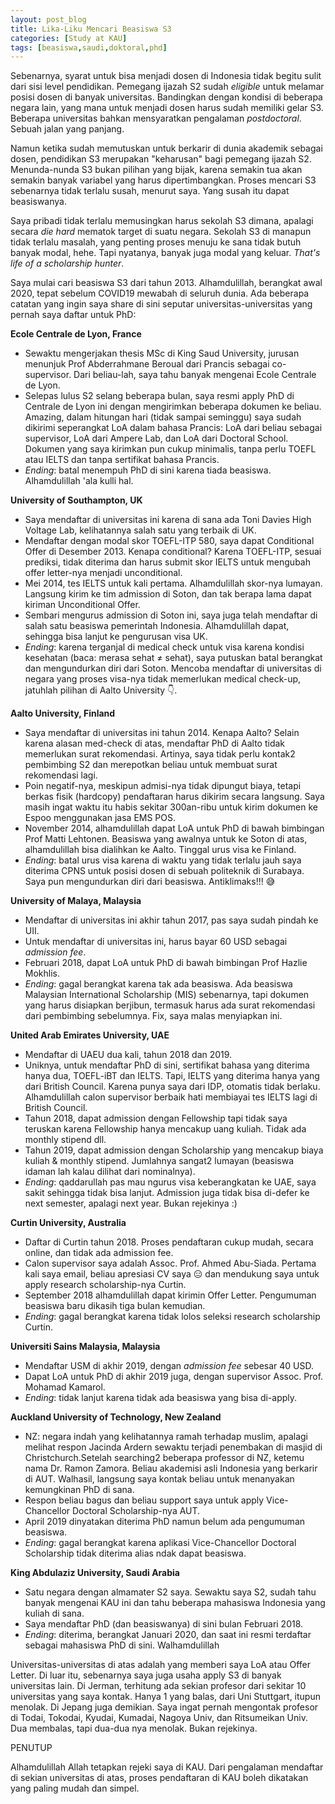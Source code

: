 ```yaml
---
layout: post_blog
title: Lika-Liku Mencari Beasiswa S3
categories: [Study at KAU]
tags: [beasiswa,saudi,doktoral,phd]
---
```


Sebenarnya, syarat untuk bisa menjadi dosen di Indonesia tidak begitu sulit dari sisi level pendidikan. Pemegang ijazah S2 sudah *eligible* untuk melamar posisi dosen di banyak universitas. Bandingkan dengan kondisi di beberapa negara lain, yang mana untuk menjadi dosen harus sudah memiliki gelar S3. Beberapa universitas bahkan mensyaratkan pengalaman *postdoctoral*. Sebuah jalan yang panjang. 

Namun ketika sudah memutuskan untuk berkarir di dunia akademik sebagai dosen, pendidikan S3 merupakan "keharusan" bagi pemegang ijazah S2. Menunda-nunda S3 bukan pilihan yang bijak, karena semakin tua akan semakin banyak variabel yang harus dipertimbangkan. Proses mencari S3 sebenarnya tidak terlalu susah, menurut saya. Yang susah itu dapat beasiswanya. 

Saya pribadi tidak terlalu memusingkan harus sekolah S3 dimana, apalagi secara *die hard* mematok target di suatu negara. Sekolah S3 di manapun tidak terlalu masalah, yang penting proses menuju ke sana tidak butuh banyak modal, hehe. Tapi nyatanya, banyak juga modal yang keluar. *That's life of a scholarship hunter*.

Saya mulai cari beasiswa S3 dari tahun 2013. Alhamdulillah, berangkat awal 2020, tepat sebelum COVID19 mewabah di seluruh dunia. Ada beberapa catatan yang ingin saya share di sini seputar universitas-universitas yang pernah saya daftar untuk PhD:

**Ecole Centrale de Lyon, France**
- Sewaktu mengerjakan thesis MSc di King Saud University, jurusan menunjuk Prof Abderrahmane Beroual dari Prancis sebagai co-supervisor. Dari beliau-lah, saya tahu banyak mengenai Ecole Centrale de Lyon.   
- Selepas lulus S2 selang beberapa bulan, saya resmi apply PhD di Centrale de Lyon ini dengan mengirimkan beberapa dokumen ke beliau. Amazing, dalam hitungan hari (tidak sampai seminggu) saya sudah dikirimi seperangkat LoA dalam bahasa Prancis: LoA dari beliau sebagai supervisor, LoA dari Ampere Lab, dan LoA dari Doctoral School. Dokumen yang saya kirimkan pun cukup minimalis, tanpa perlu TOEFL atau IELTS dan tanpa sertifikat bahasa Prancis. 
- *Ending*: batal menempuh PhD di sini karena tiada beasiswa. Alhamdulillah 'ala kulli hal.

**University of Southampton, UK**
- Saya mendaftar di universitas ini karena di sana ada Toni Davies High Voltage Lab, kelihatannya salah satu yang terbaik di UK.
- Mendaftar dengan modal skor TOEFL-ITP 580, saya dapat Conditional Offer di Desember 2013. Kenapa conditional? Karena TOEFL-ITP, sesuai prediksi, tidak diterima dan harus submit skor IELTS untuk mengubah offer letter-nya menjadi unconditional. 
- Mei 2014, tes IELTS untuk kali pertama. Alhamdulillah skor-nya lumayan. Langsung kirim ke tim admission di Soton, dan tak berapa lama dapat kiriman Unconditional Offer.
- Sembari mengurus admission di Soton ini, saya juga telah mendaftar di salah satu beasiswa pemerintah Indonesia. Alhamdulillah dapat, sehingga bisa lanjut ke pengurusan visa UK.
- *Ending*: karena terganjal di medical check untuk visa karena kondisi kesehatan (baca: merasa sehat ≠ sehat), saya putuskan batal berangkat dan mengundurkan diri dari Soton. Mencoba mendaftar di universitas di negara yang proses visa-nya tidak memerlukan medical check-up, jatuhlah pilihan di Aalto University 👇.

**Aalto University, Finland**
- Saya mendaftar di universitas ini tahun 2014. Kenapa Aalto? Selain karena alasan med-check di atas, mendaftar PhD di Aalto tidak memerlukan surat rekomendasi. Artinya, saya tidak perlu kontak2 pembimbing S2 dan merepotkan beliau untuk membuat surat rekomendasi lagi.
- Poin negatif-nya, meskipun admisi-nya tidak dipungut biaya, tetapi berkas fisik (hardcopy) pendaftaran harus dikirim secara langsung. Saya masih ingat waktu itu habis sekitar 300an-ribu untuk kirim dokumen ke Espoo menggunakan jasa EMS POS.
- November 2014, alhamdulillah dapat LoA untuk PhD di bawah bimbingan Prof Matti Lehtonen. Beasiswa yang awalnya untuk ke Soton di atas, alhamdulillah bisa dialihkan ke Aalto. Tinggal urus visa ke Finland. 
- *Ending*: batal urus visa karena di waktu yang tidak terlalu jauh saya diterima CPNS untuk posisi dosen di sebuah politeknik di Surabaya. Saya pun mengundurkan diri dari beasiswa. Antiklimaks!!! 😅

**University of Malaya, Malaysia**
- Mendaftar di universitas ini akhir tahun 2017, pas saya sudah pindah ke UII. 
- Untuk mendaftar di universitas ini, harus bayar 60 USD sebagai *admission fee*.
- Februari 2018, dapat LoA untuk PhD di bawah bimbingan Prof Hazlie Mokhlis.
- *Ending*: gagal berangkat karena tak ada beasiswa. Ada beasiswa Malaysian International Scholarship (MIS) sebenarnya, tapi dokumen yang harus disiapkan berjibun, termasuk harus ada surat rekomendasi dari pembimbing sebelumnya. Fix, saya malas menyiapkan ini.

**United Arab Emirates University, UAE**
- Mendaftar di UAEU dua kali, tahun 2018 dan 2019.
- Uniknya, untuk mendaftar PhD di sini, sertifikat bahasa yang diterima hanya dua, TOEFL-iBT dan IELTS. Tapi, IELTS yang diterima hanya yang dari British Council. Karena punya saya dari IDP, otomatis tidak berlaku. Alhamdulillah calon supervisor berbaik hati membiayai tes IELTS lagi di British Council. 
- Tahun 2018, dapat admission dengan Fellowship tapi tidak saya teruskan karena Fellowship hanya mencakup uang kuliah. Tidak ada monthly stipend dll.
- Tahun 2019, dapat admission dengan Scholarship yang mencakup biaya kuliah & monthly stipend. Jumlahnya sangat2 lumayan (beasiswa idaman lah kalau dilihat dari nominalnya).
- *Ending*: qaddarullah pas mau ngurus visa keberangkatan ke UAE, saya sakit sehingga tidak bisa lanjut. Admission juga tidak bisa di-defer ke next semester, apalagi next year. Bukan rejekinya :)

**Curtin University, Australia**
- Daftar di Curtin tahun 2018. Proses pendaftaran cukup mudah, secara online, dan tidak ada admission fee.
- Calon supervisor saya adalah Assoc. Prof. Ahmed Abu-Siada. Pertama kali saya email, beliau apresiasi CV saya 😑 dan mendukung saya untuk apply research scholarship-nya Curtin.
- September 2018 alhamdulillah dapat kirimin Offer Letter. Pengumuman beasiswa baru dikasih tiga bulan kemudian.
- *Ending*: gagal berangkat karena tidak lolos seleksi research scholarship Curtin.

**Universiti Sains Malaysia, Malaysia**
- Mendaftar USM di akhir 2019, dengan *admission fee* sebesar 40 USD.
- Dapat LoA untuk PhD di akhir 2019 juga, dengan supervisor Assoc. Prof. Mohamad Kamarol.
- *Ending*: tidak lanjut karena tidak ada beasiswa yang bisa di-apply. 

**Auckland University of Technology, New Zealand**
- NZ: negara indah yang kelihatannya ramah terhadap muslim, apalagi melihat respon Jacinda Ardern sewaktu terjadi penembakan di masjid di Christchurch.Setelah searching2 beberapa professor di NZ, ketemu nama Dr. Ramon Zamora. Beliau akademisi asli Indonesia yang berkarir di AUT. Walhasil, langsung saya kontak beliau untuk menanyakan kemungkinan PhD di sana.
- Respon beliau bagus dan beliau support saya untuk apply Vice-Chancellor Doctoral Scholarship-nya AUT.
- April 2019 dinyatakan diterima PhD namun belum ada pengumuman beasiswa.
- *Ending*: gagal berangkat karena aplikasi Vice-Chancellor Doctoral Scholarship tidak diterima alias ndak dapat beasiswa.

**King Abdulaziz University, Saudi Arabia**
- Satu negara dengan almamater S2 saya. Sewaktu saya S2, sudah tahu banyak mengenai KAU ini dan tahu beberapa mahasiswa Indonesia yang kuliah di sana.
- Saya mendaftar PhD (dan beasiswanya) di sini bulan Februari 2018.
- *Ending*: diterima, berangkat Januari 2020, dan saat ini resmi terdaftar sebagai mahasiswa PhD di sini. Walhamdulillah

Universitas-universitas di atas adalah yang memberi saya LoA atau Offer Letter. Di luar itu, sebenarnya saya juga usaha apply S3 di banyak universitas lain. Di Jerman, terhitung ada sekian profesor dari sekitar 10 universitas yang saya kontak. Hanya 1 yang balas, dari Uni Stuttgart, itupun menolak. Di Jepang juga demikian. Saya ingat pernah mengontak profesor di Todai, Tokodai, Kyudai, Kumadai, Nagoya Univ, dan Ritsumeikan Univ. Dua membalas, tapi dua-dua nya menolak. Bukan rejekinya.

PENUTUP

Alhamdulillah Allah tetapkan rejeki saya di KAU. Dari pengalaman mendaftar di sekian universitas di atas, proses pendaftaran di KAU boleh dikatakan yang paling mudah dan simpel.
